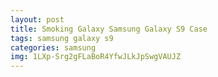```yaml
---
layout: post
title: Smoking Galaxy Samsung Galaxy S9 Case
tags: samsung galaxy s9
categories: samsung
img: 1LXp-Srg2gFLaBoR4YfwJLkJpSwgVAUJZ
---
```

